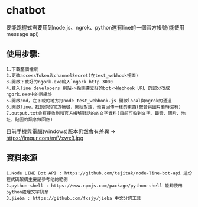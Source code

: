 chatbot
======
  要能跑程式需要用到node.js、ngrok、python還有line的一個官方帳號(能使用message api)

使用步驟:
------
	1.下載整個檔案
	2.更改accessToken與channelSecret(在test_webhook裡面)
	3.開啟下載好的ngork.exe輸入`ngork http 3000
	4.登入line developers 網站->點開建立好的bot->Webhook URL 的部分改成ngork.exe中的新網址
	5.開啟cmd，在下載的地方打node test_webhook.js 開啟local與ngrok的通道
	6.開啟line，找到你的官方帳號，開始對話，他會回傳一樣的東西(聲音與圖片暫時沒有)
	7.output.txt會有接收到和官方帳號對話的的文字資料(目前可收到文字、聲音、圖片、地址、貼圖的訊息做回應)

目前手機與電腦(windows)版本仍然會有差異
 -> https://imgur.com/mfVxwx9.jpg
	
資料來源
------
	1.Node LINE Bot API : https://github.com/tejitak/node-line-bot-api 這份程式碼架構主要是參考他的範例 
	2.python-shell : https://www.npmjs.com/package/python-shell 能夠使用python處理文字訊息
	3.jieba : https://github.com/fxsjy/jieba 中文分詞工具
